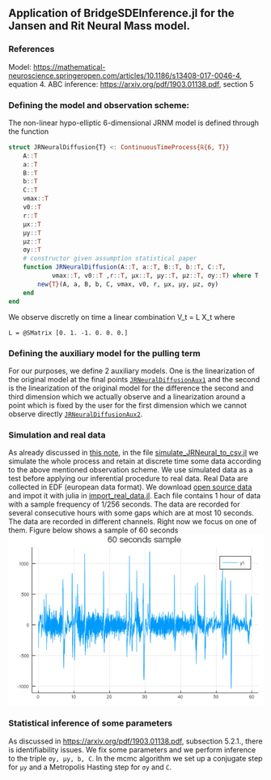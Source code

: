 ## Application of BridgeSDEInference.jl for the Jansen and Rit Neural Mass model.
### References
Model: https://mathematical-neuroscience.springeropen.com/articles/10.1186/s13408-017-0046-4, equation 4.
ABC inference: https://arxiv.org/pdf/1903.01138.pdf, section 5
### Defining the model and observation scheme:
The non-linear hypo-elliptic 6-dimensional JRNM model is defined through the function
```julia
struct JRNeuralDiffusion{T} <: ContinuousTimeProcess{ℝ{6, T}}
    A::T
    a::T
    B::T
    b::T
    C::T
    νmax::T
    v0::T
    r::T
    μx::T
    μy::T
    μz::T
    σy::T
    # constructor given assumption statistical paper
    function JRNeuralDiffusion(A::T, a::T, B::T, b::T, C::T,
            νmax::T, v0::T ,r::T, μx::T, μy::T, μz::T, σy::T) where T
        new{T}(A, a, B, b, C, νmax, v0, r, μx, μy, μz, σy)
    end
end
```
We observe discretly on time a linear combination V_t = L X_t where
```
L = @SMatrix [0. 1. -1. 0. 0. 0.]
```
### Defining the auxiliary model for the pulling term
For our purposes, we define 2 auxiliary models. One is the linearization of the original model at the final points [`JRNeuralDiffusionAux1`](https://github.com/mmider/BridgeSDEInference.jl/blob/c2b938c2c528167bf1f3231fc52ce7a452b7b865/src/JRNeural.jl#L114) and the second is the linearization of the original model for the difference the second and third dimension which we actually observe and a linearization around a point which is fixed by the user for the first dimension which we cannot observe directly [`JRNeuralDiffusionAux2`](https://github.com/mmider/BridgeSDEInference.jl/blob/c2b938c2c528167bf1f3231fc52ce7a452b7b865/src/JRNeural.jl#L222).

### Simulation and real data
As already discussed in [this note](docs/generate_data.md), in the file [simulate_JRNeural_to_csv.jl](../scripts/simulate_JRNeural_to_csv.jl) we simulate the whole process and retain at discrete time some data according to the above mentioned observation scheme. We use simulated data as a test before applying our inferential procedure to real data. Real Data are collected in EDF (european data format). We download [open source data](https://archive.physionet.org/pn6/chbmit/) and impot it with julia in [import_real_data.jl](../scripts/import_real_data.jl). Each file contains 1 hour of data with a sample frequency of 1/256 seconds. The data are recorded for several consecutive hours with some gaps which are at most 10 seconds. The data are recorded in different channels. Right now we focus on one of them. Figure below shows a sample of 60 seconds
![Real Data](../assets/60s_realdata.png)
### Statistical inference of some parameters
As discussed in https://arxiv.org/pdf/1903.01138.pdf, subsection 5.2.1., there is identifiability issues. We fix some parameters and we perform inference to the triple `σy, μy, b, C`. In the mcmc algorithm we set up a  conjugate step for `μy` and a Metropolis Hasting step for `σy` and `C`.  

















